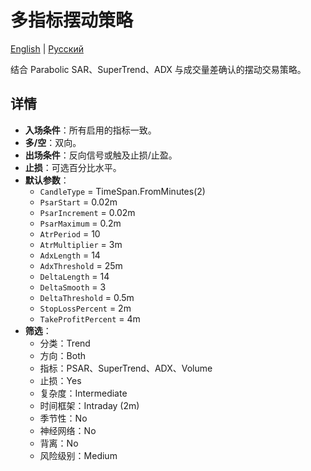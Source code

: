 # 多指标摆动策略
[English](README.md) | [Русский](README_ru.md)

结合 Parabolic SAR、SuperTrend、ADX 与成交量差确认的摆动交易策略。

## 详情

- **入场条件**：所有启用的指标一致。
- **多/空**：双向。
- **出场条件**：反向信号或触及止损/止盈。
- **止损**：可选百分比水平。
- **默认参数**：
  - `CandleType` = TimeSpan.FromMinutes(2)
  - `PsarStart` = 0.02m
  - `PsarIncrement` = 0.02m
  - `PsarMaximum` = 0.2m
  - `AtrPeriod` = 10
  - `AtrMultiplier` = 3m
  - `AdxLength` = 14
  - `AdxThreshold` = 25m
  - `DeltaLength` = 14
  - `DeltaSmooth` = 3
  - `DeltaThreshold` = 0.5m
  - `StopLossPercent` = 2m
  - `TakeProfitPercent` = 4m
- **筛选**：
  - 分类：Trend
  - 方向：Both
  - 指标：PSAR、SuperTrend、ADX、Volume
  - 止损：Yes
  - 复杂度：Intermediate
  - 时间框架：Intraday (2m)
  - 季节性：No
  - 神经网络：No
  - 背离：No
  - 风险级别：Medium
